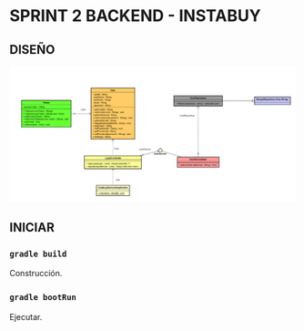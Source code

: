 # SPRINT 2 BACKEND - INSTABUY

## DISEÑO

![Vista](img/diagram.PNG)

## INICIAR

### `gradle build`

Construcción.

### `gradle bootRun`

Ejecutar.